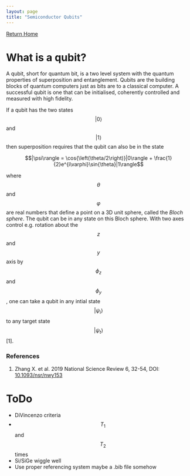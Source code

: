 ```yaml
---
layout: page
title: "Semiconductor Qubits"
---
```


[Return Home](https://tylerjwhitts.github.io)  

# What is a qubit?

A qubit, short for quantum bit, is a two level system with the quantum properties of superposition and entanglement.
Qubits are the building blocks of quantum computers just as bits are to a classical computer. A successful qubit is 
one that can be initialised, coherently controlled and measured with high fidelity.  

If a qubit has the two states  $$\vert 0\rangle$$ and  $$\vert 1\rangle$$ then superposition requires that the qubit can also be in the state  

$$|\psi\rangle = \cos{\left(\theta/2\right)}|0\rangle + \frac{1}{2}e^{i\varphi}\sin{\theta}|1\rangle$$  

where  $$\theta$$ and  $$\varphi$$ are real numbers that define a point on a 3D unit sphere, called the _Bloch sphere_. The qubit can be in any state on this Bloch sphere. With two axes control e.g. rotation about the  $$z$$ and  $$y$$ axis by  $$\phi_z$$ and  $$\phi_y$$, one can take a qubit in any intial state $$\vert \psi_i\rangle$$ to any target state  $$\vert \psi_t\rangle$$ [1].  

### References  
1. Zhang X. et al. 2019 National Science Review 6, 32-54, DOI: [10.1093/nsr/nwy153](https://doi.org/10.1093/nsr/nwy153)

# ToDo  

- DiVincenzo criteria
- $$T_1$$ and $$T_2$$ times
- Si/SiGe wiggle well
- Use proper referencing system maybe a .bib file somehow
